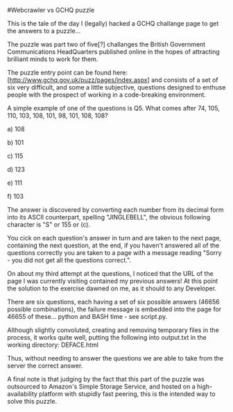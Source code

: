 #Webcrawler vs GCHQ puzzle

This is the tale of the day I (legally) hacked a GCHQ challange page to get the answers to a puzzle...

The puzzle was part two of five[?] challanges the British Government Communications HeadQuarters published online in the hopes of attracting brilliant minds to work for them.

The puzzle entry point can be found here: [http://www.gchq.gov.uk/puzz/pages/index.aspx] and consists of a set of six very difficult, and some a little subjective, questions designed to enthuse people with the prospect of working in a code-breaking environment.

A simple example of one of the questions is Q5. What comes after 74, 105, 110, 103, 108, 101, 98, 101, 108, 108? 

a) 108

b) 101

c) 115

d) 123

e) 111

f) 103

The answer is discovered by converting each number from its decimal form into its ASCII counterpart, spelling "JINGLEBELL", the obvious following character is "S" or 155 or (c). 

You cick on each question's answer in turn and are taken to the next page, containing the next question, at the end, if you haven't answered all of the questions correctly you are taken to a page with a message reading "Sorry - you did not get all the questions correct.".

On about my third attempt at the questions, I noticed that the URL of the page I was currently visiting contained my previous answers! At this point the solution to the exercise dawned on me, as it should to any Developer.

There are six questions, each having a set of six possible answers (46656 possible combinations), the failure message is embedded into the page for 46655 of these... python and BASH time - see script.py.

Although slightly convoluted, creating and removing temporary files in the process, it works quite well, putting the following into output.txt in the working directory: DEFACE.html

Thus, without needing to answer the questions we are able to take from the server the correct answer.

A final note is that judging by the fact that this part of the puzzle was outsourced to Amazon's Simple Storage Service, and hosted on a high-availability platform with stupidly fast peering, this is the intended way to solve this puzzle.
